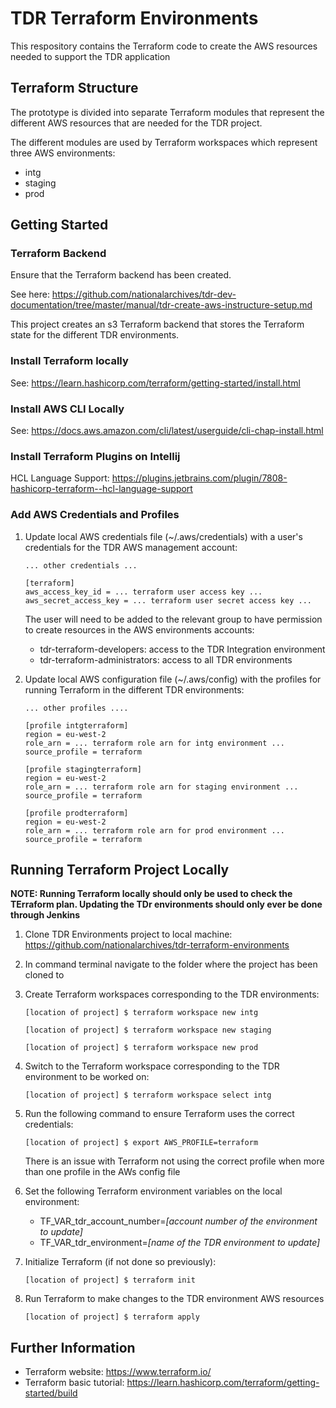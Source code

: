 # TDR Terraform Environments

This respository contains the Terraform code to create the AWS resources needed to support the TDR application

## Terraform Structure

The prototype is divided into separate Terraform modules that represent the different AWS resources that are needed for the TDR project.

The different modules are used by Terraform workspaces which represent three AWS environments:

* intg
* staging
* prod

## Getting Started

### Terraform Backend

Ensure that the Terraform backend has been created.

See here: https://github.com/nationalarchives/tdr-dev-documentation/tree/master/manual/tdr-create-aws-instructure-setup.md

This project creates an s3 Terraform backend that stores the Terraform state for the different TDR environments.

### Install Terraform locally

See: https://learn.hashicorp.com/terraform/getting-started/install.html

### Install AWS CLI Locally

See: https://docs.aws.amazon.com/cli/latest/userguide/cli-chap-install.html

### Install Terraform Plugins on Intellij

HCL Language Support: https://plugins.jetbrains.com/plugin/7808-hashicorp-terraform--hcl-language-support

### Add AWS Credentials and Profiles

1. Update local AWS credentials file (~/.aws/credentials) with a user's credentials for the TDR AWS management account:

   ```
   ... other credentials ...

   [terraform]
   aws_access_key_id = ... terraform user access key ...
   aws_secret_access_key = ... terraform user secret access key ...
   ```
    
    The user will need to be added to the relevant group to have permission to create resources in the AWS environments accounts:
    
    * tdr-terraform-developers: access to the TDR Integration environment
    * tdr-terraform-administrators: access to all TDR environments   
   
2. Update local AWS configuration file (~/.aws/config) with the profiles for running Terraform in the different TDR environments:

   ```
   ... other profiles ....
   
   [profile intgterraform]
   region = eu-west-2
   role_arn = ... terraform role arn for intg environment ...
   source_profile = terraform
   
   [profile stagingterraform]
   region = eu-west-2
   role_arn = ... terraform role arn for staging environment ...
   source_profile = terraform
   
   [profile prodterraform]
   region = eu-west-2
   role_arn = ... terraform role arn for prod environment ...
   source_profile = terraform   
   ```
   
## Running Terraform Project Locally

**NOTE: Running Terraform locally should only be used to check the TErraform plan. Updating the TDr environments should only ever be done through Jenkins**

1. Clone TDR Environments project to local machine: https://github.com/nationalarchives/tdr-terraform-environments

2. In command terminal navigate to the folder where the project has been cloned to

3. Create Terraform workspaces corresponding to the TDR environments:

   ```
   [location of project] $ terraform workspace new intg
   
   [location of project] $ terraform workspace new staging
   
   [location of project] $ terraform workspace new prod
   ```
4. Switch to the Terraform workspace corresponding to the TDR environment to be worked on:

   ```
   [location of project] $ terraform workspace select intg
   ```
   
5. Run the following command to ensure Terraform uses the correct credentials:

   ```
   [location of project] $ export AWS_PROFILE=terraform
   ```
   
   There is an issue with Terraform not using the correct profile when more than one profile in the AWs config file
   
6. Set the following Terraform environment variables on the local environment:

    * TF_VAR_tdr_account_number=*[account number of the environment to update]*
    * TF_VAR_tdr_environment=*[name of the TDR environment to update]* 
    
   
6. Initialize Terraform (if not done so previously):

   ```
   [location of project] $ terraform init   
   ```
   
7. Run Terraform to make changes to the TDR environment AWS resources

   ```
   [location of project] $ terraform apply
   ```
## Further Information

* Terraform website: https://www.terraform.io/
* Terraform basic tutorial: https://learn.hashicorp.com/terraform/getting-started/build
